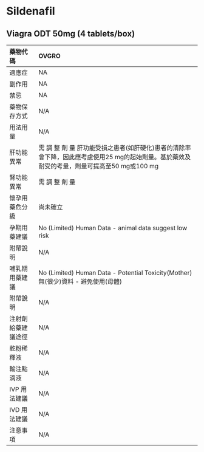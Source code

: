 # Sildenafil

## Viagra ODT 50mg (4 tablets/box)

| 藥物代碼           | OVGRO                                                                                                                                        |
|:-------------------|:---------------------------------------------------------------------------------------------------------------------------------------------|
| 適應症             | NA                                                                                                                                           |
| 副作用             | NA                                                                                                                                           |
| 禁忌               | NA                                                                                                                                           |
| 藥物保存方式       | N/A                                                                                                                                          |
| 用法用量           | N/A                                                                                                                                          |
| 肝功能異常         | 需 調 整 劑 量  肝功能受損之患者(如肝硬化)患者的清除率會下降，因此應考慮使用25 mg的起始劑量。基於藥效及耐受的考量，劑量可提高至50 mg或100 mg |
| 腎功能異常         | 需 調 整 劑 量                                                                                                                               |
| 懷孕用藥危分級     | 尚未確立                                                                                                                                     |
| 孕期用藥建議       | No (Limited) Human Data - animal data suggest low risk                                                                                       |
| 附帶說明           | N/A                                                                                                                                          |
| 哺乳期用藥建議     | No (Limited) Human Data - Potential Toxicity(Mother) 無(很少)資料 - 避免使用(母體)                                                           |
| 附帶說明           | N/A                                                                                                                                          |
| 注射劑給藥建議途徑 | N/A                                                                                                                                          |
| 乾粉稀釋液         | N/A                                                                                                                                          |
| 輸注點滴液         | N/A                                                                                                                                          |
| IVP 用法建議       | N/A                                                                                                                                          |
| IVD 用法建議       | N/A                                                                                                                                          |
| 注意事項           | N/A                                                                                                                                          |

